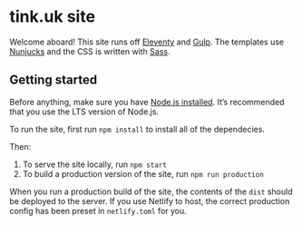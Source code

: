 # tink.uk site

Welcome aboard! This site runs off [Eleventy](https://www.11ty.dev/) and [Gulp](https://gulpjs.com/). The templates use [Nunjucks](https://mozilla.github.io/nunjucks/) and the CSS is written with [Sass](https://sass-lang.com/).

## Getting started 

Before anything, make sure you have [Node.js installed](https://nodejs.org/en/download/). It’s recommended that you use the LTS version of Node.js.

To run the site, first run `npm install` to install all of the dependecies.

Then:

1. To serve the site locally, run `npm start`
2. To build a production version of the site, run `npm run production`

When you run a production build of the site, the contents of the `dist` should be deployed to the server. If you use Netlify to host, the correct production config has been preset in `netlify.toml` for you.
